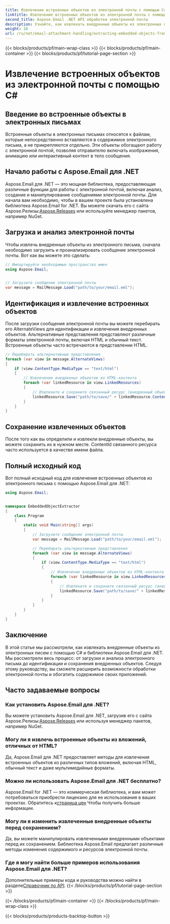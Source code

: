 ```yaml
---
title: Извлечение встроенных объектов из электронной почты с помощью C#
linktitle: Извлечение встроенных объектов из электронной почты с помощью C#
second_title: Aspose.Email .NET API обработки электронной почты
description: Узнайте, как извлекать внедренные объекты из электронных писем с помощью C# и Aspose.Email для .NET. Пошаговое руководство с примерами кода.
weight: 16
url: /ru/net/email-attachment-handling/extracting-embedded-objects-from-email-with-csharp/
---
```


{{< blocks/products/pf/main-wrap-class >}}
{{< blocks/products/pf/main-container >}}
{{< blocks/products/pf/tutorial-page-section >}}

# Извлечение встроенных объектов из электронной почты с помощью C#


## Введение во встроенные объекты в электронных письмах

Встроенные объекты в электронных письмах относятся к файлам, которые непосредственно вставляются в содержимое электронного письма, а не прикрепляются отдельно. Эти объекты обогащают работу с электронной почтой, позволяя отправителю включать изображения, анимацию или интерактивный контент в тело сообщения.

## Начало работы с Aspose.Email для .NET

 Aspose.Email для .NET — это мощная библиотека, предоставляющая различные функции для работы с электронной почтой, включая анализ, создание и манипулирование сообщениями электронной почты. Для начала вам необходимо, чтобы в вашем проекте была установлена библиотека Aspose.Email for .NET. Вы можете скачать его с сайта Aspose.Релизы:[Aspose.Releases](https://releases.aspose.com/email/net/) или используйте менеджер пакетов, например NuGet.

## Загрузка и анализ электронной почты

Чтобы извлечь внедренные объекты из электронного письма, сначала необходимо загрузить и проанализировать сообщение электронной почты. Вот как вы можете это сделать:

```csharp
// Импортируйте необходимые пространства имен
using Aspose.Email;


// Загрузите сообщение электронной почты
var message = MailMessage.Load("path/to/your/email.eml");
```

## Идентификация и извлечение встроенных объектов

После загрузки сообщения электронной почты вы можете перебирать его AlternateViews для идентификации и извлечения внедренных объектов. Альтернативные представления представляют различные форматы электронной почты, включая HTML и обычный текст. Встроенные объекты часто встречаются в представлении HTML.

```csharp
// Перебирать альтернативные представления
foreach (var view in message.AlternateViews)
{
    if (view.ContentType.MediaType == "text/html")
    {
        // Извлечение внедренных объектов из HTML-контента
        foreach (var linkedResource in view.LinkedResources)
        {
            // Извлеките и сохраните связанный ресурс (внедренный объект)
            linkedResource.Save("path/to/save/" + linkedResource.ContentId);
        }
    }
}
```

## Сохранение извлеченных объектов

После того как вы определили и извлекли внедренные объекты, вы можете сохранить их в нужном месте. ContentId связанного ресурса часто используется в качестве имени файла.

## Полный исходный код

Вот полный исходный код для извлечения встроенных объектов из электронного письма с помощью Aspose.Email для .NET:

```csharp
using Aspose.Email;


namespace EmbeddedObjectExtractor
{
    class Program
    {
        static void Main(string[] args)
        {
            // Загрузите сообщение электронной почты
            var message = MailMessage.Load("path/to/your/email.eml");

            // Перебирать альтернативные представления
            foreach (var view in message.AlternateViews)
            {
                if (view.ContentType.MediaType == "text/html")
                {
                    // Извлечение внедренных объектов из HTML-контента
                    foreach (var linkedResource in view.LinkedResources)
                    {
                        // Извлеките и сохраните связанный ресурс (внедренный объект)
                        linkedResource.Save("path/to/save/" + linkedResource.ContentId);
                    }
                }
            }
        }
    }
}
```

## Заключение

В этой статье мы рассмотрели, как извлекать внедренные объекты из электронных писем с помощью C# и библиотеки Aspose.Email для .NET. Мы рассмотрели весь процесс: от загрузки и анализа электронного письма до идентификации и сохранения внедренных объектов. Следуя этому руководству, вы сможете расширить возможности обработки электронной почты и обогатить содержимое своих приложений.

## Часто задаваемые вопросы

### Как установить Aspose.Email для .NET?

 Вы можете установить Aspose.Email для .NET, загрузив его с сайта Aspose.Релизы:[Aspose.Releases](https://releases.aspose.com/email/net/) или используя менеджер пакетов, например NuGet. 

### Могу ли я извлечь встроенные объекты из вложений, отличных от HTML?

Да, Aspose.Email для .NET предоставляет методы для извлечения встроенных объектов из различных типов вложений, включая HTML, обычный текст и даже мультимедийные форматы.

### Можно ли использовать Aspose.Email для .NET бесплатно?

 Aspose.Email for .NET — это коммерческая библиотека, и вам может потребоваться приобрести лицензию для ее использования в ваших проектах. Обратитесь к[страница цен](https://purchase.aspose.com/pricing/email/net) Чтобы получить больше информации.

### Могу ли я изменить извлеченные внедренные объекты перед сохранением?

Да, вы можете манипулировать извлеченными внедренными объектами перед их сохранением. Библиотека Aspose.Email предлагает различные методы изменения содержимого и ресурсов электронной почты.

### Где я могу найти больше примеров использования Aspose.Email для .NET?

 Дополнительные примеры кода и руководства можно найти в разделе[Справочник по API](https://reference.aspose.com/email/net/). 
{{< /blocks/products/pf/tutorial-page-section >}}

{{< /blocks/products/pf/main-container >}}
{{< /blocks/products/pf/main-wrap-class >}}

{{< blocks/products/products-backtop-button >}}
